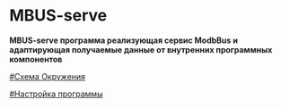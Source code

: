# MBUS-serve
**MBUS-serve программа реализующая сервис ModbBus и адаптирующая получаемые данные от внутренних программных компонентов**

[#Схема Окружения](./chema.md)

[#Настройка программы](./configure.md)